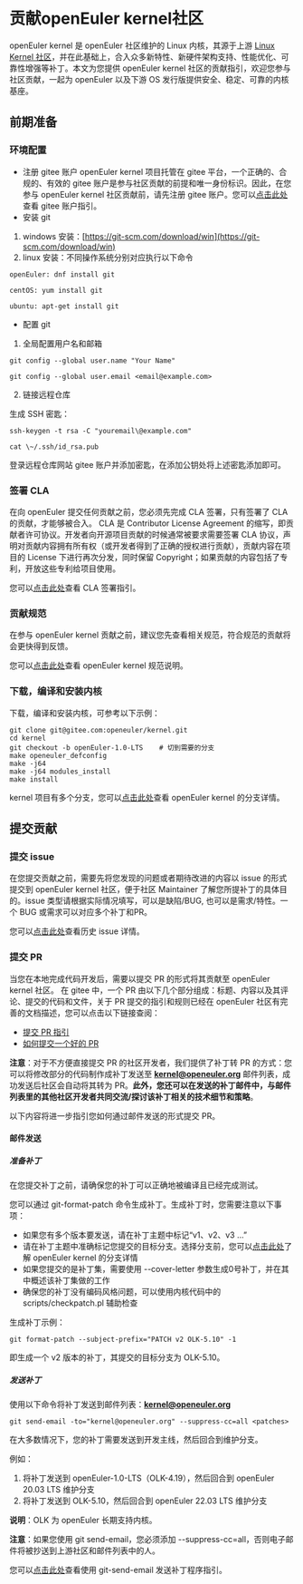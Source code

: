 # 贡献openEuler kernel社区

openEuler kernel 是 openEuler 社区维护的 Linux 内核，其源于上游 [Linux Kernel 社区](https://gitee.com/link?target=http%3A%2F%2Fwww.kernel.org)，并在此基础上，合入众多新特性、新硬件架构支持、性能优化、可靠性增强等补丁。本文为您提供 openEuler kernel 社区的贡献指引，欢迎您参与社区贡献，一起为 openEuler 以及下游 OS 发行版提供安全、稳定、可靠的内核基座。

## 前期准备

### 环境配置

- 注册 gitee 账户
  openEuler kernel 项目托管在 gitee 平台，一个正确的、合规的、有效的 gitee 账户是参与社区贡献的前提和唯一身份标识。因此，在您参与 openEuler kernel 社区贡献前，请先注册 gitee 账户。您可以[点击此处](https://gitee.com/help)查看 gitee 账户指引。
- 安装 git

1. windows 安装：[https://git-scm.com/download/win](https://git-scm.com/download/win)
2. linux 安装：不同操作系统分别对应执行以下命令

```
openEuler: dnf install git

centOS: yum install git

ubuntu: apt-get install git
```

- 配置 git

1. 全局配置用户名和邮箱

```
git config --global user.name "Your Name"

git config --global user.email <email@example.com>
```

2. 链接远程仓库

生成 SSH 密匙：

```
ssh-keygen -t rsa -C "youremail\@example.com"

cat \~/.ssh/id_rsa.pub
```

登录远程仓库网站 gitee 账户并添加密匙，在添加公钥处将上述密匙添加即可。

### 签署 CLA

在向 openEuler 提交任何贡献之前，您必须先完成 CLA 签署，只有签署了 CLA 的贡献，才能够被合入。
CLA 是 Contributor License Agreement 的缩写，即贡献者许可协议。开发者向开源项目贡献的时候通常被要求需要签署 CLA 协议，声明对贡献内容拥有所有权（或开发者得到了正确的授权进行贡献），贡献内容在项目的 License 下进行再次分发，同时保留 Copyright；如果贡献的内容包括了专利，开放这些专利给项目使用。

您可以[点击此处](https://clasign.osinfra.cn/sign/Z2l0ZWUlMkZvcGVuZXVsZXI=)查看 CLA 签署指引。

### 贡献规范

在参与 openEuler kernel 贡献之前，建议您先查看相关规范，符合规范的贡献将会更快得到反馈。

您可以[点击此处](https://gitee.com/openeuler/community/tree/master/sig/Kernel)查看 openEuler kernel 规范说明。

### 下载，编译和安装内核

下载，编译和安装内核，可参考以下示例：

```
git clone git@gitee.com:openeuler/kernel.git
cd kernel
git checkout -b openEuler-1.0-LTS    # 切到需要的分支
make openeuler_defconfig
make -j64 
make -j64 modules_install
make install
```

kernel 项目有多个分支，您可以[点击此处](https://gitee.com/openeuler/community/tree/master/sig/Kernel#%E5%88%86%E6%94%AF%E7%AE%A1%E7%90%86)查看 openEuler kernel 的分支详情。

## 提交贡献

### 提交 issue

在您提交贡献之前，需要先将您发现的问题或者期待改进的内容以 issue 的形式提交到 openEuler kernel 社区，便于社区 Maintainer 了解您所提补丁的具体目的。issue 类型请根据实际情况填写，可以是缺陷/BUG, 也可以是需求/特性。一个 BUG 或需求可以对应多个补丁和PR。

您可以[点击此处](https://gitee.com/openeuler/kernel/issues)查看历史 issue 详情。

### 提交 PR

当您在本地完成代码开发后，需要以提交 PR 的形式将其贡献至 openEuler kernel 社区。
在 gitee 中，一个 PR 由以下几个部分组成：标题、内容以及其评论、提交的代码和文件，关于 PR 提交的指引和规则已经在 openEuler 社区有完善的文档描述，您可以点击以下链接查阅：

* [提交 PR 指引](https://gitee.com/openeuler/community/blob/master/zh/contributors/Gitee-workflow.md)
* [如何提交一个好的 PR](https://www.openeuler.org/zh/blog/myeuler/2022-12-26-HowTosubmitPR.html)

**注意**：对于不方便直接提交 PR 的社区开发者，我们提供了补丁转 PR 的方式：您可以将修改部分的代码制作成补丁发送至 **kernel@openeuler.org** 邮件列表，成功发送后社区会自动将其转为 PR。**此外，您还可以在发送的补丁邮件中，与邮件列表里的其他社区开发者共同交流/探讨该补丁相关的技术细节和策略**。

以下内容将进一步指引您如何通过邮件发送的形式提交 PR。

#### 邮件发送

##### 准备补丁

在您提交补丁之前，请确保您的补丁可以正确地被编译且已经完成测试。

您可以通过 git-format-patch 命令生成补丁。生成补丁时，您需要注意以下事项：

* 如果您有多个版本要发送，请在补丁主题中标记“v1、v2、v3 ...”
* 请在补丁主题中准确标记您提交的目标分支。选择分支前，您可以[点击此处](https://gitee.com/openeuler/community/tree/master/sig/Kernel)了解 openEuler kernel 的分支详情
* 如果您提交的是补丁集，需要使用 --cover-letter 参数生成0号补丁，并在其中概述该补丁集做的工作
* 确保您的补丁没有编码风格问题，可以使用内核代码中的 scripts/checkpatch.pl 辅助检查

生成补丁示例：

```
git format-patch --subject-prefix="PATCH v2 OLK-5.10" -1
```

即生成一个  v2 版本的补丁，其提交的目标分支为 OLK-5.10。

##### 发送补丁

使用以下命令将补丁发送到邮件列表：**kernel@openeuler.org**

```
git send-email -to="kernel@openeuler.org" --suppress-cc=all <patches>
```

在大多数情况下，您的补丁需要发送到开发主线，然后回合到维护分支。

例如：

1. 将补丁发送到 openEuler-1.0-LTS（OLK-4.19），然后回合到 openEuler 20.03 LTS 维护分支
2. 将补丁发送到 OLK-5.10，然后回合到 openEuler 22.03 LTS 维护分支

**说明**：OLK 为 openEuler 长期支持内核。

**注意**：如果您使用 git send-email，您必须添加 --suppress-cc=all，否则电子邮件将被抄送到上游社区和邮件列表中的人。

您可以[点击此处](https://git-scm.com/docs/git-send-email)查看使用 git-send-email 发送补丁程序指引。
